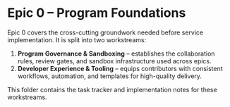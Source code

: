# Epic 0 – Program Foundations

Epic 0 covers the cross-cutting groundwork needed before service implementation. It is split
into two workstreams:

1. **Program Governance & Sandboxing** – establishes the collaboration rules, review gates,
   and sandbox infrastructure used across epics.
2. **Developer Experience & Tooling** – equips contributors with consistent workflows,
   automation, and templates for high-quality delivery.

This folder contains the task tracker and implementation notes for these workstreams.
